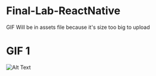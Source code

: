 # Final-Lab-ReactNative

GIF Will be in assets file because it's size too big to upload

# GIF 1
![Alt Text](https://github.com/OmarElshankery/Final-Lab-ReactNative/blob/main/1.gif)
